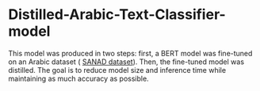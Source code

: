 # Distilled-Arabic-Text-Classifier-model


This model was produced in two steps: first, a BERT model was fine-tuned on an Arabic dataset ( [SANAD dataset](https://www.kaggle.com/datasets/haithemhermessi/sanad-dataset)). 
Then, the fine-tuned model was distilled.
The goal is to reduce model size and inference time while maintaining as much accuracy as possible.

